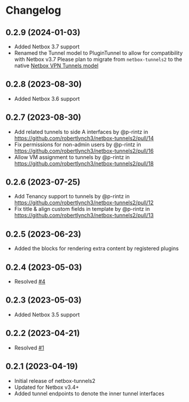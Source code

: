 # Changelog
## 0.2.9 (2024-01-03)
* Added Netbox 3.7 support
* Renamed the Tunnel model to PluginTunnel to allow for compatibility with Netbox v3.7
Please plan to migrate from `netbox-tunnels2` to the native [Netbox VPN Tunnels model](https://docs.netbox.dev/en/stable/features/vpn-tunnels/)

## 0.2.8 (2023-08-30)
* Added Netbox 3.6 support

## 0.2.7 (2023-08-30)
* Add related tunnels to side A interfaces by @p-rintz in https://github.com/robertlynch3/netbox-tunnels2/pull/14
* Fix permissions for non-admin users by @p-rintz in https://github.com/robertlynch3/netbox-tunnels2/pull/16
* Allow VM assignment to tunnels by @p-rintz in https://github.com/robertlynch3/netbox-tunnels2/pull/18

## 0.2.6 (2023-07-25)
* Add Tenancy support to tunnels by @p-rintz in https://github.com/robertlynch3/netbox-tunnels2/pull/12
* Fix title & align custom fields in template by @p-rintz in https://github.com/robertlynch3/netbox-tunnels2/pull/13


## 0.2.5 (2023-06-23)
* Added the blocks for rendering extra content by registered plugins

## 0.2.4 (2023-05-03)
* Resolved [#4](https://github.com/robertlynch3/netbox-tunnels2/issues/4)

## 0.2.3 (2023-05-03)
* Added Netbox 3.5 support

## 0.2.2 (2023-04-21)
* Resolved [#1](https://github.com/robertlynch3/netbox-tunnels2/issues/1)

## 0.2.1 (2023-04-19)
* Initial release of netbox-tunnels2
* Updated for Netbox v3.4+
* Added tunnel endpoints to denote the inner tunnel interfaces